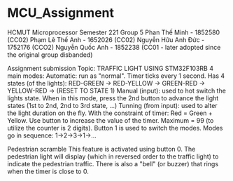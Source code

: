 # MCU_Assignment

HCMUT Microprocessor Semester 221 
Group 5
Phan Thế Minh - 1852580 (CC02)
Phạm Lê Thế Anh - 1652026 (CC02)
Nguyễn Hữu Anh Đức - 1752176 (CCO2)
Nguyễn Quốc Anh - 1852238 (CC01 - later adopted since the original group disbanded)

Assignment submission
Topic: TRAFFIC LIGHT USING STM32F103RB
4 main modes:
Automatic: run as "normal". Timer ticks every 1 second. Has 4 states (of the lights): RED-GREEN -> RED-YELLOW -> GREEN-RED -> YELLOW-RED -> (RESET TO STATE 1)
Manual (input): used to hot switch the lights state. When in this mode, press the 2nd button to advance the light states (1st to 2nd, 2nd to 3rd state, ...)
Tunning (from input): used to alter the light duration on the fly. With the constraint of timer: Red = Green + Yellow. Use button to increase the value of the timer. Maximum = 99 (to utilize the counter is 2 digits).
Button 1 is used to switch the modes. Modes go in sequence: 1->2->3->1->...

Pedestrian scramble
This feature is activated using button 0. The pedestrian light will display (which in reversed order to the traffic light) to indicate the pedestrian traffic. There is also a "bell" (or buzzer) that rings when the timer is close to 0.
